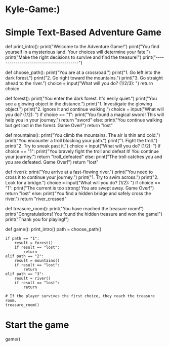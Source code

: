 # Kyle-Game:)
# Simple Text-Based Adventure Game

def print_intro():
    print("Welcome to the Adventure Game!")
    print("You find yourself in a mysterious land. Your choices will determine your fate.")
    print("Make the right decisions to survive and find the treasure!")
    print("----------------------------------------")

def choose_path():
    print("You are at a crossroad.")
    print("1. Go left into the dark forest.")
    print("2. Go right toward the mountains.")
    print("3. Go straight ahead to the river.")
    choice = input("What will you do? (1/2/3): ")
    return choice

def forest():
    print("You enter the dark forest. It's eerily quiet.")
    print("You see a glowing object in the distance.")
    print("1. Investigate the glowing object.")
    print("2. Ignore it and continue walking.")
    choice = input("What will you do? (1/2): ")
    if choice == "1":
        print("You found a magical sword! This will help you in your journey.")
        return "sword"
    else:
        print("You continue walking but get lost in the forest. Game Over!")
        return "lost"

def mountains():
    print("You climb the mountains. The air is thin and cold.")
    print("You encounter a troll blocking your path.")
    print("1. Fight the troll.")
    print("2. Try to sneak past it.")
    choice = input("What will you do? (1/2): ")
    if choice == "1":
        print("You bravely fight the troll and defeat it! You continue your journey.")
        return "troll_defeated"
    else:
        print("The troll catches you and you are defeated. Game Over!")
        return "lost"

def river():
    print("You arrive at a fast-flowing river.")
    print("You need to cross it to continue your journey.")
    print("1. Try to swim across.")
    print("2. Look for a bridge.")
    choice = input("What will you do? (1/2): ")
    if choice == "1":
        print("The current is too strong! You are swept away. Game Over!")
        return "lost"
    else:
        print("You find a hidden bridge and safely cross the river.")
        return "river_crossed"

def treasure_room():
    print("You have reached the treasure room!")
    print("Congratulations! You found the hidden treasure and won the game!")
    print("Thank you for playing!")

def game():
    print_intro()
    path = choose_path()

    if path == "1":
        result = forest()
        if result == "lost":
            return
    elif path == "2":
        result = mountains()
        if result == "lost":
            return
    elif path == "3":
        result = river()
        if result == "lost":
            return

    # If the player survives the first choice, they reach the treasure room.
    treasure_room()

# Start the game
game()
